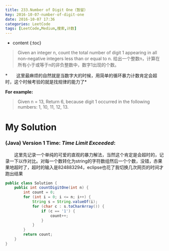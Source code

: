 ```yaml
---
title: 233.Number of Digit One（暂留）
key: 2016-10-07-number-of-digit-one
date: 2016-10-07 17:36
categories: LeetCode
tags: [LeetCode,Medium,搜索,计数]
---
```


* content
{:toc}


>Given an integer n, count the total number of digit 1 appearing in all non-negative integers less than or equal to n.
给出一个整数n，计算在所有小于或等于n的非负整数中，数字1出现的个数。

*　　这里最麻烦的自然就是当数字大的时候，用简单的循环暴力计数肯定会超时，这个时候考验的就是找规律的能力了*

**For example:**
>Given n = 13,
Return 6, because digit 1 occurred in the following numbers: 1, 10, 11, 12, 13.

# My Solution
### (Java) Version 1  Time: *Time Limit Exceeded*:
　　这里先记录一个单纯的可爱的直观的暴力解法，当然这个肯定是会超时的，记录一下以作对比。对每一个数转化为string的字符数组然后一个个数，没错，赤果果地超时了，超时的输入是824883294，eclipse也花了我切换几次网页的时间才跑出结果
```java
public class Solution {
    public int countDigitOne(int n) {
        int count = 0;
        for (int i = 0; i <= n; i++) {
            String s = String.valueOf(i);
            for (char c : s.toCharArray()) {
                if (c == '1') {
                    count++;
                }
            }
        }
        return count;
    }
}
```
